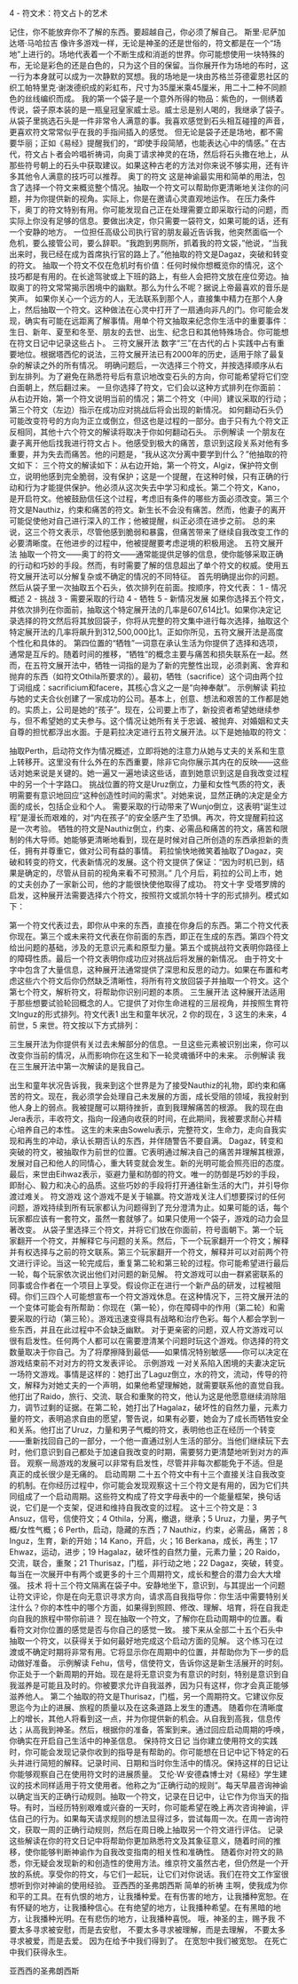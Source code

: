 4 - 符文术：符文占卜的艺术

记住，你不能放弃你不了解的东西。要超越自己，你必须了解自己。
斯里·尼萨加达塔·马哈拉吉
像许多游戏一样，无论是神圣的还是世俗的，符文都是在一个“场地”上进行的。场地代表着一个不断生成和消逝的世界。你可能想使用一块特殊的布，无论是彩色的还是白色的，只为这个目的保留。当你展开作为场地的布时，这一行为本身就可以成为一次静默的冥想。我的场地是一块由苏格兰芬德霍恩社区的织工帕特里克·谢泼德织成的彩虹布，尺寸为35厘米乘45厘米，用二十二种不同颜色的丝线编织而成。
我的第一个袋子是一个意外所得的物品：紫色的，一侧绣着传说，袋子原本装的是一瓶皇冠皇家威士忌。威士忌是别人喝的，我继承了袋子。从袋子里挑选石头是一件非常令人满意的事。我喜欢感觉到石头相互碰撞的声音，更喜欢符文常常似乎在我的手指间插入的感觉。
但无论是袋子还是场地，都不需要华丽；正如《易经》提醒我们的，“即使手段简陋，也能表达心中的情感。”
在古代，符文占卜者会吟唱祈祷词，向奥丁请求神灵的在场，然后将石头撒在地上，从那些符号朝上的石头中获取建议。如果这种古老的方法对你来说不够实用，还有许多其他令人满意的技巧可以推荐。
奥丁的符文
这是神谕最实用和简单的用法，包含了选择一个符文来概览整个情况。抽取一个符文可以帮助你更清晰地关注你的问题，并为你提供新的视角。实际上，你是在邀请心灵直观地运作。
在压力条件下，奥丁的符文特别有用。你可能发现自己正在处理需要立即采取行动的问题，而实际上你没有足够的信息。要做出决定，你只需要一袋符文，如果可能的话，还有一个安静的地方。
一位担任高级公司执行官的朋友最近告诉我，他突然面临一个危机，要么接管公司，要么辞职。“我跑到男厕所，抓着我的符文袋，”他说，“当我出来时，我已经在成为首席执行官的路上了。”他抽取的符文是Dagaz，突破和转变的符文。
抽取一个符文不仅在危机时有价值：任何时候你想概览你的情况，这个技巧都是有用的。在长途驾驶或上下班的路上，有些人会把符文放在座位旁边。抽取奥丁的符文常常揭示困境中的幽默。那么为什么不呢？据说上帝最喜欢的音乐是笑声。
如果你关心一个远方的人，无法联系到那个人，直接集中精力在那个人身上，然后抽取一个符文。这种做法在心灵中打开了一扇通向非凡的门。你可能会发现，确实有可能在远距离了解事情。用单个符文抽取来纪念你生活中的重要事件：生日、新年、夏至和冬至、朋友的去世、出生、纪念日和其他特殊场合。你可能想在符文日记中记录这些占卜。
三符文展开法
数字“三”在古代的占卜实践中占有重要地位。根据塔西佗的说法，三符文展开法已有2000年的历史，适用于除了最复杂的解读之外的所有情况。
明确问题后，一次选择三个符文，并按选择顺序从右到左排列。为了避免在熟悉符号后有意识地改变石头的方向，你可能希望将它们空白面朝上，然后翻过来。
一旦你选择了符文，它们会以这种方式排列在你面前：从右边开始，第一个符文说明当前的情况；第二个符文（中间）建议采取的行动；第三个符文（左边）指示在成功应对挑战后将会出现的新情况。
如何翻动石头仍可能改变符号的方向为正立或倒立，但这也是过程的一部分。由于只有九个符文正反相同，其他十六个符文的解读将取决于你如何翻动石头。
示例解读
一个朋友在妻子离开他后找我进行符文占卜。他感受到极大的痛苦，意识到这段关系对他有多重要，并为失去而痛苦。他的问题是，“我从这次分离中要学到什么？”他抽取的符文如下：
三个符文的解读如下：从右边开始，第一个符文，Algiz，保护符文倒立，说明他感到完全脆弱，没有保护；这是一个提醒，在这种时候，只有正确的行动和行为才能提供保护。他必须从这次失去中学习和成长。第二个符文，Kano，是开启符文。他被鼓励信任这个过程，考虑旧有条件的哪些方面必须改变。第三个符文是Nauthiz，约束和痛苦的符文。新生长不会没有痛苦。然而，他妻子的离开可能促使他对自己进行深入的工作；他被提醒，纠正必须在进步之前。
总的来说，这三个符文表示，尽管他感到脆弱和暴露，但痛苦带来了继续自我改变工作的必要清晰度。在他进步的过程中，他被提醒要考虑逆境的积极用途。
五符文展开法
抽取一个符文——奥丁的符文——通常能提供足够的信息，使你能够采取正确的行动和巧妙的手段。然而，有时需要了解的信息超出了单个符文的权威。使用五符文展开法可以分解复杂或不确定的情况的不同特征。
首先明确提出你的问题。然后从袋子里一次抽取五个石头，依次排列在前面。按顺序，符文代表：
1 - 情况概述 2 - 挑战 3 - 需要采取的行动 4 - 牺牲
5 - 新情况发展
如果你选择五个符文，并依次排列在你面前，抽取这个特定展开法的几率是607,614比1。如果你决定记录选择的符文然后将其放回袋子，你将从完整的符文集中进行每次选择，抽取这个特定展开法的几率将飙升到312,500,000比1。正如你所见，五符文展开法是高度个性化和具体的。
第四位置的“牺牲”一词意在承认生活为你提供了选择和选项，通常是互斥的。随着时间的推移，“牺牲”的概念主要与痛苦和损失联系在一起。然而，在五符文展开法中，牺牲一词指的是为了新的完整性出现，必须剥离、舍弃和抛弃的东西（如符文Othila所要求的）。最初，牺牲（sacrifice）这个词由两个拉丁词组成：sacrificium和facere，其核心含义之一是“向神奉献”。
示例解读
莉拉与她的丈夫合伙创建了一家成功的公司。基本上，创意、想法和艰苦的工作都是她的。实质上，公司是她的“孩子”。现在，公司要上市了，新投资者希望她继续参与，但不希望她的丈夫参与。这个情况让她所有关于忠诚、被抛弃、对婚姻和丈夫自尊的担忧都浮出水面。于是莉拉决定进行五符文展开法。以下是她抽取的符文：

抽取Perth，启动符文作为情况概述，立即将她的注意力从她与丈夫的关系和生意上转移开。这里没有什么外在的东西重要，除非它向你展示其内在的反映——这些话对她来说是关键的。她一遍又一遍地读这些话，直到她意识到这是自我改变过程中的另一个十字路口。
挑战位置的符文是Uruz倒立，力量和女性气质的符文，表明需要有意识地回应“这种创造性时间的需求”。对她来说，显然正确的决定是全方面的成长，包括企业和个人。
需要采取的行动带来了Wunjo倒立，这表明“诞生过程”是漫长而艰难的，对“内在孩子”的安全感产生了恐惧。再次，符文提醒莉拉这是一次考验。
牺牲的符文是Nauthiz倒立，约束、必需品和痛苦的符文，痛苦和限制的伟大导师。她能够更清晰地看到，现在是时候对自己所创造的东西承担新的责任，拥有并尊重它，做对公司有益的事情。
莉拉愉快地微笑着抽取了Dagaz，突破和转变的符文，代表新情况的发展。这个符文提供了保证：“因为时机已到，结果是确定的，尽管从目前的视角来看不可预测。”
几个月后，莉拉的公司上市，她的丈夫创办了一家新公司，他的才能很快使他取得了成功。
符文十字
受塔罗牌的启发，这种展开法需要选择六个符文，按照符文或凯尔特十字的形式排列。模式如下：

第一个符文代表过去，即你从中来的东西，直接在你身后的东西。第二个符文代表你现在。第三个或未来符文代表在你前面的东西，即正在生成的东西。第四个符文给出问题的基础，涉及的无意识元素和原型力量。第五个或挑战符文表明你路径上的障碍性质。最后一个符文表明你成功应对挑战后将发展的新情况。
由于符文十字中包含了大量信息，这种展开法通常提供了深思和反思的动力。如果在布置和考虑这些六个符文后你仍然缺乏清晰性，将所有符文放回袋子并抽取一个符文。这个第七个符文，解析符文，将帮助你识别问题的本质。
三生展开法
这种展开法适用于那些想要试验轮回概念的人。它提供了对你生命进程的三层视角，并按照生育符文Inguz的形式排列。符文代表1 出生和童年状况，2 你的现在，3 这生的未来，4 前世，5 来世。符文按以下方式排列：

三生展开法为你提供有关过去未解部分的信息。一旦这些元素被识别出来，你可以改变你当前的情况，从而影响你在这生和下一轮灵魂循环中的未来。
示例解读
我在三生展开法中第一次解读的是我自己。

出生和童年状况告诉我，我来到这个世界是为了接受Nauthiz的礼物，即约束和痛苦的符文。现在，我必须学会处理自己未发展的方面，成长受阻的领域，我投射到他人身上的弱点。我被提醒可以期待挫折，直到我理解痛苦的根源。
我的现在由Jera表示，丰收符文，指向一段通向收获的时间，在此期间，我被要求耐心并精心培养自己的本性。
这生的未来由Sowelu表示，完整符文，生命力，走向自我实现和再生的冲动，承认长期否认的东西，并伴随警告不要自满。
Dagaz，转变和突破的符文，被抽取作为前世的位置。它表明通过解决自己的痛苦并理解其根源，发展对自己和他人的同情心，重大转变就会发生。新的光明可能会照亮旧的态度。
最后，来世由Eihwaz表示，驱避力量和防御的符文。唯一的防御是巧妙的手段，即耐心、毅力和决心的品质。这些巧妙的手段将打开通往新生活的大门，并引导你渡过难关。
符文游戏
这个游戏不是关于输赢。符文游戏关注人们想要探讨的任何问题，游戏持续到所有玩家都认为问题得到了充分澄清为止。如果可能的话，每个玩家都应该有一套符文，虽然一套就够了。如果只使用一个袋子，游戏的动力会显著改变。
从袋子里选择三个符文，并将它们放在你面前，符号面朝下。第一个玩家翻开一个符文，并解释它与问题的关系。然后，下一个玩家翻开一个符文；解释并有权选择与之前的符文联系。第三个玩家翻开一个符文，解释并可以对前两个符文进行评论。当这一轮完成后，重复第二轮和第三轮的过程。你可能希望进行最后一轮，每个玩家依次说出他们对问题的新见解。
符文游戏可以由一群紧密联系的同事或合作者在一个项目上享受。假设你正在进行一个新产品的研发，过程被阻碍。你们三四个人可能想宣布一个符文游戏休息。在这种情况下，三符文展开法的一个变体可能会有所帮助：你现在（第一轮），你在障碍中的作用（第二轮）和需要采取的行动（第三轮）。游戏迅速变得具有战略和治疗色彩。每个人都会学到一些东西，并且在此过程中不会缺乏幽默。
对于更亲密的问题，双人符文游戏可以很有启发性。任何两个人都可以在需要澄清某个问题时玩这个游戏。你选择的符文数量取决于你自己。为了将摩擦降到最低——如果情况特别敏感——你可以决定在游戏结束前不对对方的符文发表评论。
示例游戏
一对关系陷入困境的夫妻决定玩一场符文游戏。事情是这样的：她打出了Laguz倒立，水的符文，流动，传导的符文，解释为对她丈夫的一个声明，如果他希望理解她，就需要联系他的直觉自我。他打出了Raido，旅行、交流、联合和重聚的符文，他认为这是他愿意继续消除阻力，调节过剩的证据。在第二轮，她打出了Hagalaz，破坏性的自然力量，元素力量的符文，表明追求自由的愿望，警告说，如果有必要，她会为了成长而牺牲安全和关系。他打出了Uruz，力量和男子气概的符文，表明他也正在经历一个转变——重新找回自己的一部分，一个他一直通过别人生活的部分。当他们继续玩下去时，他们意识到自己都处于加速自我改变的时期，需要努力更清楚地听到对方的声音。
观察一局游戏的发展可以非常有启发性，尽管并非每次都能免于不适。但是真正的成长很少是无痛的。
启动周期
二十五个符文中有十三个直接关注自我改变的机制。在你经历过程中，你可能会发现观察这十三个符文是有用的，因为它们共同组成了一个启动周期。这些符文构成了符文字母表中的一个能量框架，换句话说，它们是一个支架，促进和维持自我改变的过程。
这十三个符文是：3 Ansuz，信号，信使符文；4 Othila，分离，撤退，继承；5 Uruz，力量，男子气概/女性气概；6 Perth，启动，隐藏的东西；7 Nauthiz，约束，必需品，痛苦；8 Inguz，生育，新的开始；14 Kano，开启，火；16 Berkana，成长，再生；17 Ehwaz，运动，进步；19 Hagalaz，破坏性的自然力量，元素力量；20 Raido，交流，联合，重聚；21 Thurisaz，门槛，非行动之地；22 Dagaz，突破，转变。
每当在一次展开中有两个或更多的十三个周期符文，成长和整合的潜力会大大增强。
技术
将十三个符文隔离在袋子中。安静地坐下，意识到，与其提出一个问题让符文评论，你是在向无意识寻求方向，请求高自我指导你：你生活中需要特别关注什么？你的本性中的哪个方面，如果得到照顾、修改、理解、培育，将在自我走向自我的旅程中带你前进？
现在抽取一个符文，了解你在启动周期中的位置。看看符文对你位置的感觉是否与你自己的感觉一致。
接下来从全部二十五个石头中抽取一个符文，以获得关于如何最好地完成这个启动方面的见解。
这个练习在过渡或不确定时期将非常有用。它将显示你在周期中的位置，并帮助你为下一步的启动做好准备。
示例解读
Fehu，信号，信使符文，告诉你这是新生活展开的时刻。你正处于一个新周期的开始。现在是将无意识变为有意识的时刻，特别是意识到自我滋养是可能且及时的。你被要求允许自我滋养，因为只有这样，你才会真正能够滋养他人。
第二个抽取的符文是Thurisaz，门槛，另一个周期符文。它建议你反思迄今为止的进展、旅程的质量以及在这条道路上发生的遭遇。
随着你在清晰度上的增长，其他人将看到这一点，并为你提供新的机会。从自我到高我，信息传达；从高我到神圣。然后，根据你的准备，答案到来。通过回应启动周期的呼唤，你确实在开启自己生活中的神圣信息。
保持符文日记
当你建立使用符文的实践时，你可能会发现记录你收到的指导是有帮助的。你可能想在日记中记下特定的石头并进行简短的解释。记录时间、日期和当时你生活中的情况。保持这样的日记让你能够观察自己在使用符文时的进展质量。
艾伦·W·安德森博士对《易经》学生建议的技术同样适用于符文使用者。他称之为“正确行动的规则”。每天早晨咨询神谕以确定当天的正确行动规则。抽取一个符文，记录在日记中，让它作为你当天的指导。有时，当经历特别艰难或兴奋的一天时，你可能希望在晚上再次咨询神谕，评估自己的行为。如果每天请求规则的想法显得过多，尝试每周一次。在周一咨询符文，获取一周的正确行动规则，然后在周日晚上抽取另一个符文进行评估。
记录这些解读在你的符文日记中将帮助你更加熟悉符文及其象征意义，随着时间的推移，使你能够判断神谕作为自我改变指南的相关性和准确性。
随着你对符文的熟悉，你无疑会发现新的和创造性的使用方法。维京符文虽然古老，但仍然是一个开放的系统。享受你的符文，与它们一起玩，让它们对你说话。我们在符文工作室很想听到你对神谕的使用经验。
亚西西的圣弗朗西斯
简单的祈祷
主啊，使我成为你和平的工具。在有仇恨的地方，让我播种爱。在有伤害的地方，让我播种宽恕。在有怀疑的地方，让我播种信心。在有绝望的地方，让我播种希望。在有黑暗的地方，让我播种光明。在有悲伤的地方，让我播种喜悦。
哦，神圣的主，赐予我
不要太多寻求被安慰，而是去安慰，
不要太多寻求被理解，而是去理解，
不要太多寻求被爱，而是去爱。
因为在给予中我们得到了。
在宽恕中我们被宽恕。
在死亡中我们获得永生。

亚西西的圣弗朗西斯